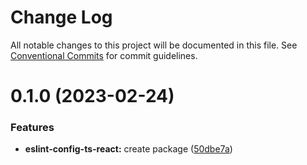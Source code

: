 # Change Log

All notable changes to this project will be documented in this file.
See [Conventional Commits](https://conventionalcommits.org) for commit guidelines.

# 0.1.0 (2023-02-24)

### Features

- **eslint-config-ts-react:** create package ([50dbe7a](https://github.com/meludi/eslint-config/commit/50dbe7a33e9f84e327a602d806f2011c0c40810a))
